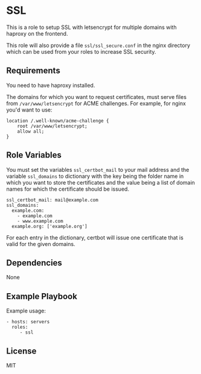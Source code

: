 SSL
=========

This is a role to setup SSL with letsencrypt for multiple domains with
haproxy on the frontend.

This role will also provide a file `ssl/ssl_secure.conf` in the nginx
directory which can be used from your roles to increase SSL security.

Requirements
------------

You need to have haproxy installed.

The domains for which you want to request certificates, must serve files from
`/var/www/letsencrypt` for ACME challenges. For example, for nginx you'd
want to use:

    location /.well-known/acme-challenge {                                      
        root /var/www/letsencrypt;                                              
        allow all;                                                              
    }

Role Variables
--------------

You must set the variables `ssl_certbot_mail` to your mail address and the
variable `ssl_domains` to dictionary with the key being the folder name in which
you want to store the certificates and the value being a list of domain names
for which the certificate should be issued.

    ssl_certbot_mail: mail@example.com
    ssl_domains:
      example.com:
        - example.com
        - www.example.com
      example.org: ['example.org']

For each entry in the dictionary, certbot will issue one certificate that
is valid for the given domains.

Dependencies
------------

None

Example Playbook
----------------

Example usage:

    - hosts: servers
      roles:
         - ssl

License
-------

MIT
